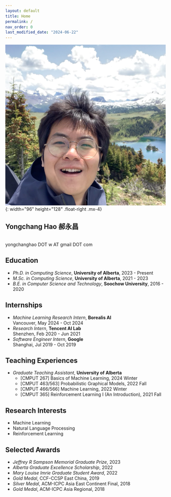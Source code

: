 ```yaml
---
layout: default
title: Home
permalink: /
nav_order: 0
last_modified_date: "2024-06-22"
---
```


![Avatar of Yongchang](/assets/avatar.webp){: width="96" height="128" .float-right .mx-4} 

## **Yongchang Hao**  **郝永昌**

<br> yongchanghao DOT w AT gmail DOT com


## Education 
- *Ph.D. in Computing Science*, **University of Alberta**, 2023 - Present
- *M.Sc. in Computing Science*, **University of Alberta**, 2021 - 2023
- *B.E. in Computer Science and Technology*, **Soochow University**, 2016 - 2020

## Internships
- *Machine Learning Research Intern*, **Borealis AI** \
  Vancouver, May 2024 - Oct 2024
- *Research Intern*, **Tencent AI Lab** \
  Shenzhen, Feb 2020 - Jun 2021
- *Software Engineer Intern*, **Google** \
 Shanghai, Jul 2019 - Oct 2019

## Teaching Experiences
- *Graduate Teaching Assistant*, **University of Alberta**
    - [CMPUT 267] Basics of Machine Learning, 2024 Winter
    - [CMPUT 463/563] Probabilistic Graphical Models, 2022 Fall
    - [CMPUT 466/566] Machine Learning, 2022 Winter
    - [CMPUT 365] Reinforcement Learning I (An Introduction), 2021 Fall

## Research Interests
* Machine Learning
* Natural Language Processing
* Reinforcement Learning

## Selected Awards
- *Jeffrey R Sampson Memorial Graduate Prize*, 2023
- *Alberta Graduate Excellence Scholarship*, 2022
- *Mary Louise Imrie Graduate Student Award*, 2022
- *Gold Medal*, CCF-CCSP East China, 2019
- *Silver Medal*, ACM-ICPC Asia East Continent Final, 2018
- *Gold Medal*, ACM-ICPC Asia Regional, 2018